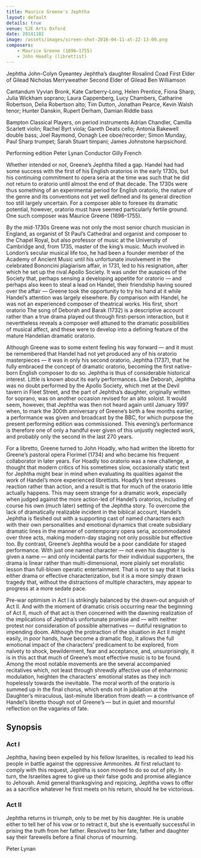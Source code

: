```yaml
---
title: Maurice Greene's Jephtha
layout: default
details: true
venue: SJE Arts Oxford
date: 20141102
image: /assets/images/screen-shot-2016-04-11-at-22-13-00.png
composers:
    - Maurice Greene (1696–1755)
    - John Hoadly (librettist)
---
```

Jephtha                                                 John-Colyn Gyeantey
Jephtha’s daughter                           Rosalind Coad
First Elder of Gilead                          Nicholas Merryweather
Second Elder of Gilead                     Ben Williamson

Cantandum
Vyvian Bronk, Kate Carberry-Long, Helen Prentice, Fiona Sharp, Julia Wickham soprano; Laura Cappenberg, Lucy Chambers, Catharine Robertson, Delia Robertson alto; Tim Dutton, Jonathan Pearce, Kevin Walsh tenor; Hunter Danskin, Rupert Derham, Damian Riddle bass

Bampton Classical Players, on period instruments
Adrian Chandler, Camilla Scarlett violin; Rachel Byrt viola; Gareth Deats cello; Antonia Bakewell double bass; Joel Raymond, Oonagh Lee oboe/recorder; Simon Munday, Paul Sharp trumpet; Sarah Stuart timpani; James Johnstone harpsichord.

Performing edition                            Peter Lynan
Conductor                                            Gilly French

Whether intended or not, Greene’s Jephtha filled a gap. Handel had had some success with the first of his English oratorios in the early 1730s, but his continuing commitment to opera seria at the time was such that he did not return to oratorio until almost the end of that decade. The 1730s were thus something of an experimental period for English oratorio, the nature of the genre and its conventions not yet well defined and its general direction too still largely uncertain. For a composer able to foresee its dramatic potential, however, oratorio must have seemed particularly fertile ground. One such composer was Maurice Greene (1696–1755).

By the mid-1730s Greene was not only the most senior church musician in England, as organist of St Paul’s Cathedral and organist and composer to the Chapel Royal, but also professor of music at the University of Cambridge and, from 1735, master of the king’s music. Much involved in London’s secular musical life too, he had been a founder member of the Academy of Ancient Music until his unfortunate involvement in the celebrated Bononcini plagiarism affair, in 1731, led to his resignation, after which he set up the rival Apollo Society. It was under the auspices of the Society that, perhaps sensing a developing appetite for oratorio — and perhaps also keen to steal a lead on Handel, their friendship having soured over the affair — Greene took the opportunity to try his hand at it while Handel’s attention was largely elsewhere. By comparison with Handel, he was not an experienced composer of theatrical works. His first, short oratorio The song of Deborah and Barak (1732) is a descriptive account rather than a true drama played out through first-person interaction, but it nevertheless reveals a composer well attuned to the dramatic possibilities of musical affect, and these were to develop into a defining feature of the mature Handelian dramatic oratorio.

Although Greene was to some extent feeling his way forward — and it must be remembered that Handel had not yet produced any of his oratorio masterpieces — it was in only his second oratorio, Jephtha (1737), that he fully embraced the concept of dramatic oratorio, becoming the first native-born English composer to do so. Jephtha is thus of considerable historical interest. Little is known about its early performances. Like Deborah, Jephtha was no doubt performed by the Apollo Society, which met at the Devil tavern in Fleet Street, and the part of Jephtha’s daughter, originally written for soprano, was on another occasion revised for an alto soloist. It would seem, however, that Jephtha was then not heard again until January 1997 when, to mark the 300th anniversary of Greene’s birth a few months earlier, a performance was given and broadcast by the BBC, for which purpose the present performing edition was commissioned. This evening’s performance is therefore one of only a handful ever given of this unjustly neglected work, and probably only the second in the last 270 years.

For a libretto, Greene turned to John Hoadly, who had written the libretto for Greene’s pastoral opera Florimel (1734) and who became his frequent collaborator in later years. For Hoadly too oratorio was a new challenge, a thought that modern critics of his sometimes slow, occasionally static text for Jephtha might bear in mind when evaluating its qualities against the work of Handel’s more experienced librettists. Hoadly’s text stresses reaction rather than action, and a result is that for much of the oratorio little actually happens. This may seem strange for a dramatic work, especially when judged against the more action-led of Handel’s oratorios, including of course his own (much later) setting of the Jephtha story. To overcome the lack of dramatically realizable incident in the biblical account, Handel’s Jephtha is fleshed out with a supporting cast of named characters each with their own personalities and emotional dynamics that create subsidiary dramatic lines in the manner of contemporary opera seria, accommodated over three acts, making modern-day staging not only possible but effective too. By contrast, Greene’s Jephtha would be a poor candidate for staged performance. With just one named character — not even his daughter is given a name — and only incidental parts for their individual supporters, the drama is linear rather than multi-dimensional, more plainly set moralistic lesson than full-blown operatic entertainment. That is not to say that it lacks either drama or effective characterization, but it is a more simply drawn tragedy that, without the distractions of multiple characters, may appear to progress at a more sedate pace.

Pre-war optimism in Act I is strikingly balanced by the drawn-out anguish of Act II. And with the moment of dramatic crisis occurring near the beginning of Act II, much of that act is then concerned with the dawning realization of the implications of Jephtha’s unfortunate promise and — with neither protest nor consideration of possible alternatives — dutiful resignation to impending doom. Although the protraction of the situation in Act II might easily, in poor hands, have become a dramatic flop, it allows the full emotional impact of the characters’ predicament to be explored, from naïvety to shock, bewilderment, fear and acceptance, and, unsurprisingly, it is in this act that much of Greene’s most effective music is to be found. Among the most notable movements are the several accompanied recitatives which, not least through shrewdly affective use of enharmonic modulation, heighten the characters’ emotional states as they inch hopelessly towards the inevitable. The moral worth of the oratorio is summed up in the final chorus, which ends not in jubilation at the Daughter’s miraculous, last-minute liberation from death — a contrivance of Handel’s libretto though not of Greene’s — but in quiet and mournful reflection on the vagaries of fate.

## Synopsis

### Act I
Jephtha, having been expelled by his fellow Israelites, is recalled to lead his people in battle against the oppressive Ammonites. At first reluctant to comply with this request, Jephtha is soon moved to do so out of pity. In turn, the Israelites agree to give up their false gods and promise allegiance to Jehovah. Amid general thanksgiving and rejoicing, Jephtha vows to offer as a sacrifice whatever he first meets on his return, should he be victorious.

### Act II
Jephtha returns in triumph, only to be met by his daughter. He is unable either to tell her of his vow or to retract it, but she is eventually successful in prising the truth from her father. Resolved to her fate, father and daughter say their farewells before a final chorus of mourning.

Peter Lynan